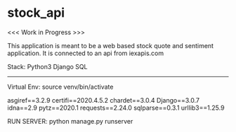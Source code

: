 # stock_api

<<< Work in Progress >>>

This application is meant to be a web based stock quote and sentiment application. It is connected to an api from iexapis.com 

Stack:
Python3
Django
SQL 
_________________________________________________________________________

Virtual Env: source venv/bin/activate

asgiref==3.2.9
certifi==2020.4.5.2
chardet==3.0.4
Django==3.0.7
idna==2.9
pytz==2020.1
requests==2.24.0
sqlparse==0.3.1
urllib3==1.25.9

RUN SERVER: python manage.py runserver